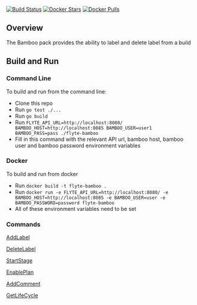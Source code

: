 [![Build Status](https://travis-ci.org/HotelsDotCom/flyte-bamboo.svg?branch=master)](https://travis-ci.org/HotelsDotCom/flyte-bamboo)
[![Docker Stars](https://img.shields.io/docker/stars/hotelsdotcom/flyte-bamboo.svg)](https://hub.docker.com/r/hotelsdotcom/flyte-bamboo)
[![Docker Pulls](https://img.shields.io/docker/pulls/hotelsdotcom/flyte-bamboo.svg)](https://hub.docker.com/r/hotelsdotcom/flyte-bamboo)


## Overview

The Bamboo pack provides the ability to label and delete label from a build

## Build and Run
### Command Line

To build and run from the command line:
* Clone this repo
* Run `go test ./...`
* Run `go build`
* Run `FLYTE_API_URL=http://localhost:8080/ BAMBOO_HOST=http://localhost:8085 BAMBOO_USER=user1 BAMBOO_PASS=pass ./flyte-bamboo`
* Fill in this command with the relevant API url, bamboo host, bamboo user and bamboo password environment variables

### Docker
To build and run from docker
* Run `docker build -t flyte-bamboo .`
* Run `docker run -e FLYTE_API_URL=http://localhost:8080/ -e BAMBOO_HOST=http://localhost:8085 -e BAMBOO_USER=user -e BAMBOO_PASSWORD=password flyte-bamboo`
* All of these environment variables need to be set

### Commands

[AddLabel](docs/label.md)

[DeleteLabel](docs/label.md)

[StartStage](docs/startstage.md)

[EnablePlan](docs/enableplan.md)

[AddComment](docs/comment.md)

[GetLifeCycle](docs/getlifecyclestate.md)